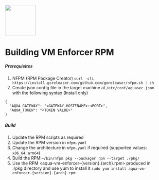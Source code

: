 <img src="https://avatars3.githubusercontent.com/u/12783832?s=200&v=4" height="100" width="100" />

# Building VM Enforcer RPM 

##### Prerequisites
1) NFPM (RPM Package Creator)
`curl -sfL https://install.goreleaser.com/github.com/goreleaser/nfpm.sh | sh`
2) Create json config file in the target machine at `/etc/conf/aquasec.json` with the following syntax (Install only)
```
{
  "AQUA_GATEWAY": "<GATEWAY_HOSTENAME>:<PORT>",
  "AQUA_TOKEN": "<TOKEN VALUE>"
}
```



##### Build
1) Update the RPM scripts as required
2) Update the RPM version in `nfpm.yaml`
3) Change the architecture in `nfpm.yaml` if required (supported values: `x86_64`, `arm64`)
4) Build the RPM
`~/bin/nfpm pkg --packager rpm --target ./pkg/`
5) Use the RPM <aqua-vm-enforcer-{version}.{arch}.rpm> produced in ./pkg directory and use yum to install it
`sudo yum install aqua-vm-enforcer-{version}.{arch}.rpm`
